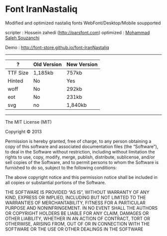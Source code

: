 Font IranNastaliq
================
Modified and optimized nastaliq fonts
WebFont/Desktop/Mobile soupported

scripter : Hossein zahedi (http://parsfont.com)
optimized : [Mohammad Saleh Souzanchi](https://github.com/zoghal )

Demo : http://font-store.github.io/font-IranNastaliq
* * *

?  		      |	   Old Version	 | New Version |
--------------|--------------|-----
TTF Size  | 1,185kb |   757kb
Hinted  | No | Yes
woff | No | 292kb
eot	| No |231kb
svg| no |1,840kb














- - -

The MIT License (MIT)

Copyright © 2013 <copyright holders>

Permission is hereby granted, free of charge, to any person obtaining a copy of this software and associated documentation files (the “Software”), to deal in the Software without restriction, including without limitation the rights to use, copy, modify, merge, publish, distribute, sublicense, and/or sell copies of the Software, and to permit persons to whom the Software is furnished to do so, subject to the following conditions:

The above copyright notice and this permission notice shall be included in all copies or substantial portions of the Software.

THE SOFTWARE IS PROVIDED “AS IS”, WITHOUT WARRANTY OF ANY KIND, EXPRESS OR IMPLIED, INCLUDING BUT NOT LIMITED TO THE WARRANTIES OF MERCHANTABILITY, FITNESS FOR A PARTICULAR PURPOSE AND NONINFRINGEMENT. IN NO EVENT SHALL THE AUTHORS OR COPYRIGHT HOLDERS BE LIABLE FOR ANY CLAIM, DAMAGES OR OTHER LIABILITY, WHETHER IN AN ACTION OF CONTRACT, TORT OR OTHERWISE, ARISING FROM, OUT OF OR IN CONNECTION WITH THE SOFTWARE OR THE USE OR OTHER DEALINGS IN THE SOFTWARE
